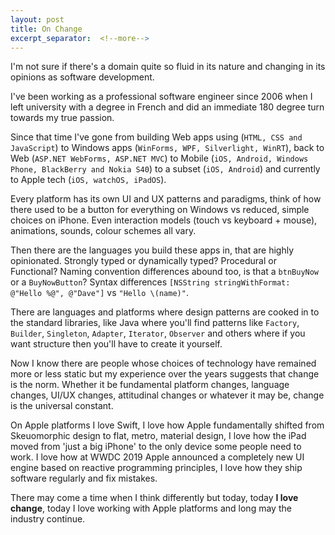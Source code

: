 ```yaml
---
layout: post
title: On Change
excerpt_separator:  <!--more-->
---
```


I'm not sure if there's a domain quite so fluid in its nature and changing in its opinions as software development.

I've been working as a professional software engineer since 2006 when I left university with a degree in French and did an immediate 180 degree turn towards my true passion.

Since that time I've gone from building Web apps using (`HTML, CSS and JavaScript`) to Windows apps (`WinForms, WPF, Silverlight, WinRT`), back to Web (`ASP.NET WebForms, ASP.NET MVC`) to Mobile (`iOS, Android, Windows Phone, BlackBerry and Nokia S40`) to a subset (`iOS, Android`) and currently to Apple tech (`iOS, watchOS, iPadOS`).

Every platform has its own UI and UX patterns and paradigms, think of how there used to be a button for everything on Windows vs reduced, simple choices on iPhone. Even interaction models (touch vs keyboard + mouse), animations, sounds, colour schemes all vary.

Then there are the languages you build these apps in, that are highly opinionated. Strongly typed or dynamically typed? Procedural or Functional?
Naming convention differences abound too, is that a `btnBuyNow` or a `BuyNowButton`?
Syntax differences `[NSString stringWithFormat: @"Hello %@", @"Dave"]` vs `"Hello \(name)"`.

There are languages and platforms where design patterns are cooked in to the standard libraries, like Java where you'll find patterns like `Factory`, `Builder`, `Singleton`, `Adapter`, `Iterator`, `Observer` and others where if you want structure then you'll have to create it yourself.

Now I know there are people whose choices of technology have remained more or less static but my experience over the years suggests that change is the norm.
Whether it be fundamental platform changes, language changes, UI/UX changes, attitudinal changes or whatever it may be, change is the universal constant.

On Apple platforms I love Swift, I love how Apple fundamentally shifted from Skeuomorphic design to flat, metro, material design, I love how the iPad moved from 'just a big iPhone' to the only device some people need to work. I love how at WWDC 2019 Apple announced a completely new UI engine based on reactive programming principles, I love how they ship software regularly and fix mistakes.

There may come a time when I think differently but today, today **I love change**, today I love working with Apple platforms and long may the industry continue.

